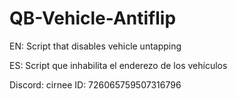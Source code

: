 # QB-Vehicle-Antiflip
EN: Script that disables vehicle untapping 

ES: Script que inhabilita el enderezo de los vehículos

Discord: cirnee
ID: 726065759507316796
